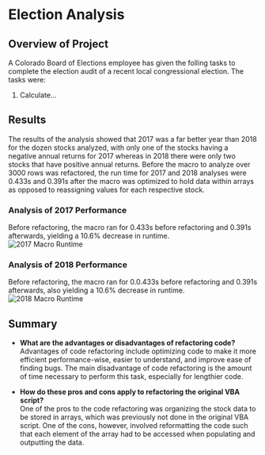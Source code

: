 # Election Analysis

## Overview of Project
A Colorado Board of Elections employee has given the folling tasks to complete the election audit of a recent local congressional election. The tasks were: <br />
1. Calculate...


## Results
The results of the analysis showed that 2017 was a far better year than 2018 for the dozen stocks analyzed, with only one of the stocks having a negative annual returns for 2017 whereas in 2018 there were only two stocks that have positive annual returns. Before the macro to analyze over 3000 rows was refactored, the run time for 2017 and 2018 analyses were 0.433s and 0.391s after the macro was optimized to hold data within arrays as opposed to reassigning values for each respective stock.


### Analysis of 2017 Performance
Before refactoring, the macro ran for 0.433s before refactoring and 0.391s afterwards, yielding a 10.6% decrease in runtime. <br />
![2017 Macro Runtime](Resources/VBA_Challenge_2017_Windows.png)

### Analysis of 2018 Performance
Before refactoring, the macro ran for 0.0.433s before refactoring and 0.391s afterwards, also yielding a 10.6% decrease in runtime. <br />
![2018 Macro Runtime](Resources/VBA_Challenge_2018_Windows.png)


## Summary

- **What are the advantages or disadvantages of refactoring code?** <br />
Advantages of code refactoring include optimizing code to make it more efficient performance-wise, easier to understand, and improve ease of finding bugs. The main disadvantage of code refactoring is the amount of time necessary to perform this task, especially for lengthier code.


- **How do these pros and cons apply to refactoring the original VBA script?** <br />
One of the pros to the code refactoring was organizing the stock data to be stored in arrays, which was previously not done in the original VBA script. One of the cons, however, involved reformatting the code such that each element of the array had to be accessed when populating and outputting the data.

